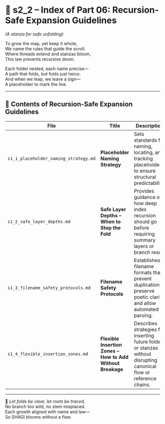 <!-- Save to: shagi_archives/appendices/appendix_h_index_and_layering_doctrine/part_01_index/s2_2_index_of_part_06_recursion_safe_expansion_guidelines.md -->

# 📘 s2_2 – Index of Part 06: Recursion-Safe Expansion Guidelines  
*(A stanza for safe unfolding)*

To grow the map, yet keep it whole,  
We name the rules that guide the scroll.  
Where threads extend and stanzas bloom,  
This law prevents recursive doom.  

Each folder nested, each name precise—  
A path that folds, but folds just twice.  
And when we leap, we leave a sign—  
A placeholder to mark the line.

---

## 🧭 Contents of Recursion-Safe Expansion Guidelines

| File | Title | Description |
|------|-------|-------------|
| `s1_1_placeholder_naming_strategy.md` | **Placeholder Naming Strategy** | Sets standards for naming, locating, and tracking placeholders to ensure structural predictability. |
| `s1_2_safe_layer_depths.md` | **Safe Layer Depths – When to Stop the Fold** | Provides guidance on how deep index recursion should go before requiring summary layers or branch reset. |
| `s1_3_filename_safety_protocols.md` | **Filename Safety Protocols** | Establishes filename formats that prevent duplication, preserve poetic clarity, and allow automated parsing. |
| `s1_4_flexible_insertion_zones.md` | **Flexible Insertion Zones – How to Add Without Breakage** | Describes strategies for inserting future folders or stanzas without disrupting canonical flow or reference chains. |

---

📜 *Let folds be clear, let roots be traced,*  
No branch too wild, no stem misplaced.  
Each growth aligned with name and law—  
So SHAGI blooms without a flaw.
